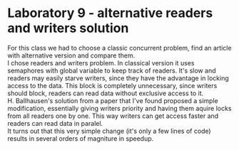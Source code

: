 # Laboratory 9 - alternative readers and writers solution

For this class we had to choose a classic concurrent problem, find an article with alternative 
version and compare them.  
I chose readers and writers problem. In classical version it uses semaphores with global variable 
to keep track of readers. It's slow and readers may easily starve writers, since they have the advantage 
in locking access to the data. This block is completely unnecessary, since writers should block, readers 
can read data without exclusive access to it.  
H. Ballhausen's solution from a paper that I've found proposed a simple modification, essentially giving 
writers priority and having them aquire locks from all readers one by one. This way writers can get access 
faster and readers can read data in paralel.  
It turns out that this very simple change (it's only a few lines of code) results in several orders of magniture 
in speedup.